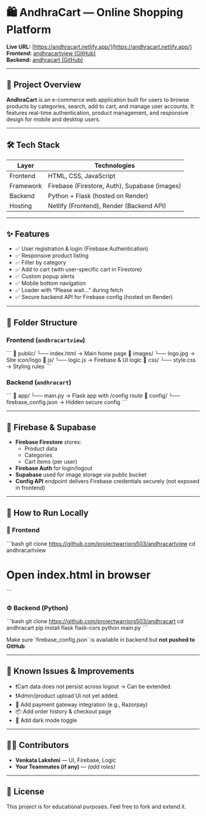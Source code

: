 
# 🛍️ AndhraCart — Online Shopping Platform

**Live URL:** [https://andhracart.netlify.app/](https://andhracart.netlify.app/)  
**Frontend:** [andhracartview (GitHub)](https://github.com/projectwarriors503/andhracartview)  
**Backend:** [andhracart (GitHub)](https://github.com/projectwarriors503/andhracart)

---

## 🧾 Project Overview

**AndhraCart** is an e-commerce web application built for users to browse products by categories, search, add to cart, and manage user accounts. It features real-time authentication, product management, and responsive design for mobile and desktop users.

---

## 🛠️ Tech Stack

| Layer       | Technologies                                |
|-------------|---------------------------------------------|
| Frontend    | HTML, CSS, JavaScript                       |
| Framework   | Firebase (Firestore, Auth), Supabase (images) |
| Backend     | Python + Flask (hosted on Render)           |
| Hosting     | Netlify (Frontend), Render (Backend API)    |

---

## ✨ Features

- ✅ User registration & login (Firebase Authentication)
- ✅ Responsive product listing
- ✅ Filter by category
- ✅ Add to cart (with user-specific cart in Firestore)
- ✅ Custom popup alerts
- ✅ Mobile bottom navigation
- ✅ Loader with “Please wait…” during fetch
- ✅ Secure backend API for Firebase config (hosted on Render)

---

## 🧩 Folder Structure

### Frontend (`andhracartview`)
\`\`\`
📁 public/
  └── index.html        → Main home page
📁 images/
  └── logo.jpg          → Site icon/logo
📁 js/
  └── logic.js          → Firebase & UI logic
📁 css/
  └── style.css         → Styling rules
\`\`\`

### Backend (`andhracart`)
\`\`\`
📁 app/
  └── main.py           → Flask app with /config route
📁 config/
  └── firebase_config.json  → Hidden secure config
\`\`\`

---

## 🔐 Firebase & Supabase

- **Firebase Firestore** stores:
  - Product data
  - Categories
  - Cart items (per user)
- **Firebase Auth** for login/logout
- **Supabase** used for image storage via public bucket
- **Config API** endpoint delivers Firebase credentials securely (not exposed in frontend)

---

## 🚀 How to Run Locally

### 🧩 Frontend
\`\`\`bash
git clone https://github.com/projectwarriors503/andhracartview
cd andhracartview
# Open index.html in browser
\`\`\`

### ⚙️ Backend (Python)
\`\`\`bash
git clone https://github.com/projectwarriors503/andhracart
cd andhracart
pip install flask flask-cors
python main.py
\`\`\`

Make sure \`firebase_config.json\` is available in backend but **not pushed to GitHub**.

---

## 🐞 Known Issues & Improvements

- ❗Cart data does not persist across logout → Can be extended.
- ❗Admin/product upload UI not yet added.
- 🔧 Add payment gateway integration (e.g., Razorpay)
- 📦 Add order history & checkout page
- 🌙 Add dark mode toggle

---

## 👨‍💻 Contributors

- **Venkata Lakshmi** — UI, Firebase, Logic
- **Your Teammates (if any)** — *(add roles)*

---

## 📄 License

This project is for educational purposes. Feel free to fork and extend it.

